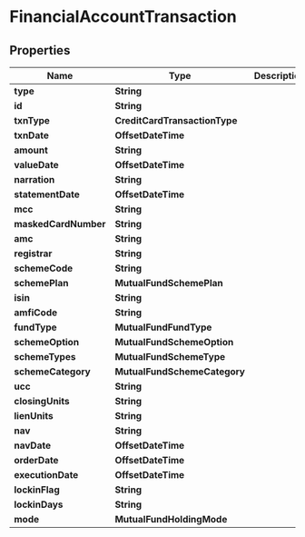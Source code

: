 

# FinancialAccountTransaction


## Properties

| Name | Type | Description | Notes |
|------------ | ------------- | ------------- | -------------|
|**type** | **String** |  |  |
|**id** | **String** |  |  |
|**txnType** | **CreditCardTransactionType** |  |  |
|**txnDate** | **OffsetDateTime** |  |  |
|**amount** | **String** |  |  |
|**valueDate** | **OffsetDateTime** |  |  |
|**narration** | **String** |  |  |
|**statementDate** | **OffsetDateTime** |  |  |
|**mcc** | **String** |  |  |
|**maskedCardNumber** | **String** |  |  |
|**amc** | **String** |  |  |
|**registrar** | **String** |  |  |
|**schemeCode** | **String** |  |  |
|**schemePlan** | **MutualFundSchemePlan** |  |  |
|**isin** | **String** |  |  |
|**amfiCode** | **String** |  |  |
|**fundType** | **MutualFundFundType** |  |  |
|**schemeOption** | **MutualFundSchemeOption** |  |  |
|**schemeTypes** | **MutualFundSchemeType** |  |  |
|**schemeCategory** | **MutualFundSchemeCategory** |  |  |
|**ucc** | **String** |  |  |
|**closingUnits** | **String** |  |  |
|**lienUnits** | **String** |  |  |
|**nav** | **String** |  |  |
|**navDate** | **OffsetDateTime** |  |  |
|**orderDate** | **OffsetDateTime** |  |  |
|**executionDate** | **OffsetDateTime** |  |  |
|**lockinFlag** | **String** |  |  |
|**lockinDays** | **String** |  |  |
|**mode** | **MutualFundHoldingMode** |  |  |



